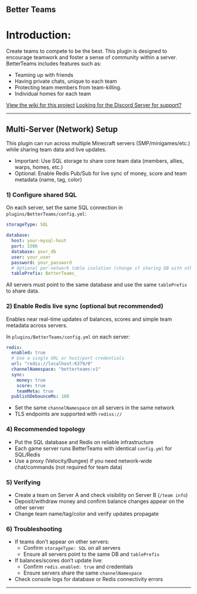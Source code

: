 ## Better Teams

# Introduction:

Create teams to compete to be the best. This plugin is designed to encourage teamwork and foster a sense of community
within a server. BetterTeams includes features such as:

- Teaming up with friends
- Having private chats, unique to each team
- Protecting team members from team-killing.
- Individual homes for each team

[View the wiki for this project](https://booksaw.github.io/BetterTeams/)
[Looking for the Discord Server for support?](https://discord.gg/JF9DNs3)

---

## Multi-Server (Network) Setup

This plugin can run across multiple Minecraft servers (SMP/minigames/etc.) while sharing team data and live updates.

- Important: Use SQL storage to share core team data (members, allies, warps, homes, etc.)
- Optional: Enable Redis Pub/Sub for live sync of money, score and team metadata (name, tag, color)

### 1) Configure shared SQL

On each server, set the same SQL connection in `plugins/BetterTeams/config.yml`:

```yaml
storageType: SQL

database:
  host: your-mysql-host
  port: 3306
  database: your_db
  user: your_user
  password: your_password
  # Optional per-network table isolation (change if sharing DB with other networks)
  tablePrefix: BetterTeams_
```

All servers must point to the same database and use the same `tablePrefix` to share data.

### 2) Enable Redis live sync (optional but recommended)

Enables near real-time updates of balances, scores and simple team metadata across servers.

In `plugins/BetterTeams/config.yml` on each server:

```yaml
redis:
  enabled: true
  # Use a single URL or host/port credentials
  url: "redis://localhost:6379/0"
  channelNamespace: "betterteams:v1"
  sync:
    money: true
    score: true
    teamMeta: true
  publishDebounceMs: 100
```

- Set the same `channelNamespace` on all servers in the same network
- TLS endpoints are supported with `rediss://`

### 4) Recommended topology

- Put the SQL database and Redis on reliable infrastructure
- Each game server runs BetterTeams with identical `config.yml` for SQL/Redis
- Use a proxy (Velocity/Bungee) if you need network-wide chat/commands (not required for team data)

### 5) Verifying

- Create a team on Server A and check visibility on Server B (`/team info`)
- Deposit/withdraw money and confirm balance changes appear on the other server
- Change team name/tag/color and verify updates propagate

### 6) Troubleshooting

- If teams don’t appear on other servers:
  - Confirm `storageType: SQL` on all servers
  - Ensure all servers point to the same DB and `tablePrefix`
- If balances/scores don’t update live:
  - Confirm `redis.enabled: true` and credentials
  - Ensure servers share the same `channelNamespace`
- Check console logs for database or Redis connectivity errors

---

